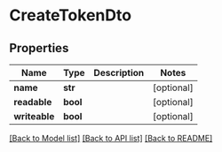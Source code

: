 # CreateTokenDto

## Properties
| Name          | Type     | Description | Notes      |
| ------------- | -------- | ----------- | ---------- |
| **name**      | **str**  |             | [optional] |
| **readable**  | **bool** |             | [optional] |
| **writeable** | **bool** |             | [optional] |

[[Back to Model list]](../README.md#documentation-for-models) [[Back to API list]](../README.md#documentation-for-api-endpoints) [[Back to README]](../README.md)
